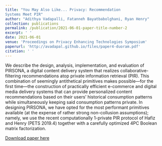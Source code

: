 ```yaml
---
title: "You May Also Like... Privacy: Recommendation
Systems Meet PIR"
author: "Adithya Vadapalli, Fatanneh Bayatbabolghani, Ryan Henry"
collection: publications
permalink: /publication/2021-06-01-paper-title-number-2
excerpt: ' '
date: 2021-06-01
venue: 'Proceedings on Privacy Enhancing Technologies Symposium'
paperurl: 'http://avadapal.github.io/files/paper4-duoram.pdf'
citation: ' '
---
```

We describe the design, analysis, implementation, and evaluation of PIRSONA, a digital content delivery system that realizes collaborative-filtering recommendations atop private information retrieval (PIR). This combination of seemingly antithetical primitives makes possible—for the first time—the construction of practically efficient e-commerce and digital media delivery systems that can provide personalized content recommendations based on their users’ historical consumption patterns while simultaneously keeping said consumption patterns private. In designing PIRSONA, we
have opted for the most performant primitives available (at the expense of rather strong non-collusion assumptions); namely, we use the recent computationally 1-private PIR protocol of Hafiz and Henry (PETS 2019.4) together with a carefully optimized 4PC Boolean matrix factorization. 

[Download paper here]('http://avadapal.github.io/files/paper4-duoram.pdf')
